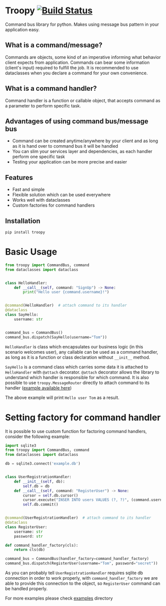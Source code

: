 # Troopy  [![Build Status](https://travis-ci.org/kodemore/troopy.svg?branch=master)](https://travis-ci.org/kodemore/troopy)
Command bus library for python. Makes using message bus pattern in your application easy.

## What is a command/message?
Commands are objects, some kind of an imperative informing what behavior client expects from application. 
Commands can bear some information (client's input) required to fulfill the job. It is recommended to use dataclasses
when you declare a command for your own convenience.

## What is a command handler?
Command handler is a function or callable object, that accepts command as a parameter to perform specific task. 

## Advantages of using command bus/message bus

 - Command can be created anytime/anywhere by your client and as long as it is hand over to command bus it will be handled
 - You can slim your services layer and dependencies, as each handler perform one specific task
 - Testing your application can be more precise and easier

## Features

 - Fast and simple
 - Flexible solution which can be used everywhere
 - Works well with dataclasses
 - Custom factories for command handlers

## Installation

```
pip install troopy
```

# Basic Usage

```python
from troopy import CommandBus, command
from dataclasses import dataclass


class HelloHandler:
    def __call__(self, command: "SignUp") -> None:
        print("Hello user {command.username}!")


@command(HelloHandler)  # attach command to its handler
@dataclass
class SayHello:
    username: str


command_bus = CommandBus()
command_bus.dispatch(SayHello(username="Tom"))
```

`HelloHandler` is class which encapsulates our business logic (in this scenario welcomes user), any callable can be used
as a command handler, as long as it is a function or class declaration without `__init__` method.

`SayHello` is a command class which carries some data it is attached to `HelloHandler` with `@attach` decorator. 
`@attach` decorator allows the library to understand which handler is responsible for which command. It is also possible
to use `troopy.MessageRouter` directly to attach command to its handler ([example available here](/examples/custom_message_router_example.py))


The above example will print `Hello user Tom` as a result. 

# Setting factory for command handler
It is possible to use custom function for factoring command handlers, consider the following example:

```python
import sqlite3
from troopy import CommandBus, command
from dataclasses import dataclass

db = sqlite3.connect('example.db') 


class UserRegistrationHandler:
    def __init__(self, db):
        self.db = db
    def __call__(self, command: "RegisterUser") -> None:
        cursor = self.db.cursor()
        cursor.execute("INSER INTO users VALUES (?, ?)", (command.username, command.password))
        self.db.commit()


@command(UserRegistrationHandler)  # attach command to its handler
@dataclass
class RegisterUser:
    username: str
    password: str

def command_handler_factory(cls):
    return cls(db)

command_bus = CommandBus(handler_factory=command_handler_factory)
command_bus.dispatch(RegisterUser(username="Tom", password="secret"))
```

As you can probably tell `UserRegistrationHandler` requires sqlite db connection in order to work properly, with `command_handler_factory`
we are able to provide this connection to the object, so `RegisterUser` command can be handled properly.

For more examples please check [examples](/examples) directory
